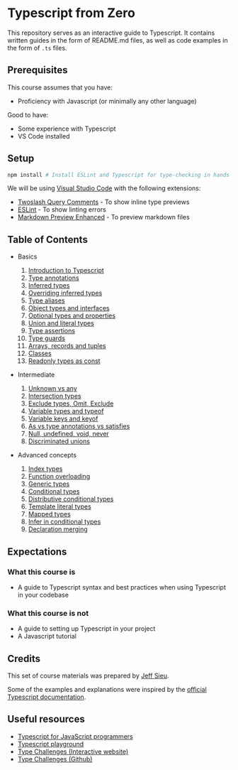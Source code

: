 # Typescript from Zero

This repository serves as an interactive guide to Typescript.
It contains written guides in the form of README.md files, as well as code examples in the form of `.ts` files.

## Prerequisites

This course assumes that you have:

- Proficiency with Javascript (or minimally any other language)

Good to have:

- Some experience with Typescript
- VS Code installed

## Setup

```sh
npm install # Install ESLint and Typescript for type-checking in hands-on exercises.
```

We will be using [Visual Studio Code](https://code.visualstudio.com/) with the following extensions:

- [Twoslash Query Comments](https://marketplace.visualstudio.com/items?itemName=Orta.vscode-twoslash-queries) - To show inline type previews
- [ESLint](https://marketplace.visualstudio.com/items?itemName=dbaeumer.vscode-eslint) - To show linting errors
- [Markdown Preview Enhanced](https://marketplace.visualstudio.com/items?itemName=shd101wyy.markdown-preview-enhanced) - To preview markdown files


## Table of Contents

- Basics
  1. [Introduction to Typescript](./chapters/1-basics/0-introduction-to-typescript/README.md)
  1. [Type annotations](./chapters/1-basics/1-type-annotations/README.md)
  1. [Inferred types](./chapters/1-basics/2-inferred-types/README.md)
  1. [Overriding inferred types](./chapters/1-basics/3-overriding-inferred-types/README.md)
  1. [Type aliases](./chapters/1-basics/4-type-aliases/README.md)
  1. [Object types and interfaces](./chapters/1-basics/5-object-types-and-interfaces/README.md)
  1. [Optional types and properties](./chapters/1-basics/6-optional-types-and-properties/README.md)
  1. [Union and literal types](./chapters/1-basics/7-union-and-literal-types/README.md)
  1. [Type assertions](./chapters/1-basics/8-type-assertions/README.md)
  1. [Type guards](./chapters/1-basics/9-type-guards/README.md)
  1. [Arrays, records and tuples](./chapters/1-basics/10-arrays-records-tuples/README.md)
  1. [Classes](./chapters/1-basics/11-classes/README.md)
  1. [Readonly types as const](./chapters/1-basics/12-readonly-types-as-const/README.md)

- Intermediate
  1. [Unknown vs any](./chapters/2-intermediate/1-unknown-vs-any/README.md)
  1. [Intersection types](./chapters/2-intermediate/2-intersection-types/README.md)
  1. [Exclude types, Omit, Exclude](./chapters/2-intermediate/3-exclude-types-omit-exclude/README.md)
  1. [Variable types and typeof](./chapters/2-intermediate/4-variable-types-typeof/README.md)
  1. [Variable keys and keyof](./chapters/2-intermediate/5-variable-keys-keyof/README.md)
  1. [As vs type annotations vs satisfies](./chapters/2-intermediate/6-as-vs-type-annotations-vs-satisfies/README.md)
  1. [Null, undefined, void, never](./chapters/2-intermediate/7-null-undefined-void-never/README.md)
  1. [Discriminated unions](./chapters/2-intermediate/9-discriminated-unions/README.md)

- Advanced concepts
  1. [Index types](./chapters/3-advanced-concepts/1-index-types/README.md)
  1. [Function overloading](./chapters/3-advanced-concepts/2-function-overloading/README.md)
  1. [Generic types](./chapters/3-advanced-concepts/3-generic-types/README.md)
  1. [Conditional types](./chapters/3-advanced-concepts/4-conditional-types/README.md)
  1. [Distributive conditional types](./chapters/3-advanced-concepts/5-distributive-conditional-types/README.md)
  1. [Template literal types](./chapters/3-advanced-concepts/6-template-literal-types/README.md)
  1. [Mapped types](./chapters/3-advanced-concepts/7-mapped-types/README.md)
  1. [Infer in conditional types](./chapters/3-advanced-concepts/8-infer-in-conditional-types/README.md)
  1. [Declaration merging](./chapters/3-advanced-concepts/9-declaration-merging/README.md)

## Expectations

### What this course is

- A guide to Typescript syntax and best practices when using Typescript in your codebase

### What this course is not

- A guide to setting up Typescript in your project
- A Javascript tutorial

## Credits

This set of course materials was prepared by [Jeff Sieu](https://jeffsieu.com). 

Some of the examples and explanations were inspired by the [official Typescript documentation](https://www.typescriptlang.org/docs/).

## Useful resources

- [Typescript for JavaScript programmers](https://www.typescriptlang.org/docs/handbook/typescript-in-5-minutes.html)
- [Typescript playground](https://www.typescriptlang.org/play)
- [Type Challenges (Interactive website)](https://type-challenges.github.io/)
- [Type Challenges (Github)](https://github.com/type-challenges/type-challenges)
